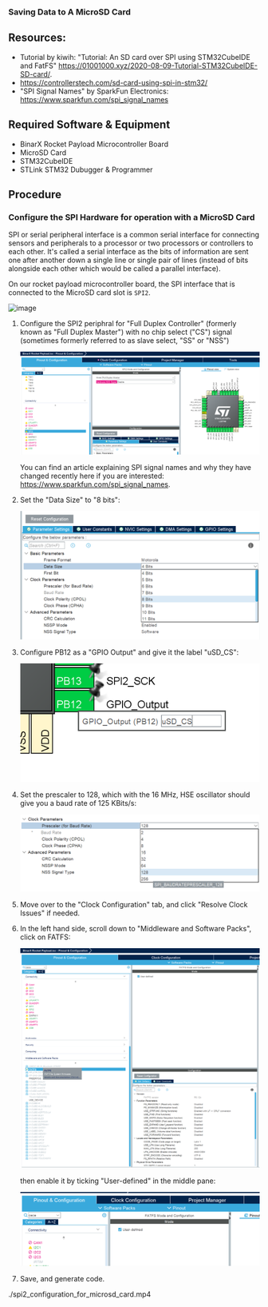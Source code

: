 ### Saving Data to A MicroSD Card

## Resources:
- Tutorial by kiwih: "Tutorial: An SD card over SPI using STM32CubeIDE and FatFS" https://01001000.xyz/2020-08-09-Tutorial-STM32CubeIDE-SD-card/.
- https://controllerstech.com/sd-card-using-spi-in-stm32/
- "SPI Signal Names" by SparkFun Electronics: https://www.sparkfun.com/spi_signal_names

## Required Software & Equipment
- BinarX Rocket Payload Microcontroller Board
- MicroSD Card
- STM32CubeIDE
- STLink STM32 Dubugger & Programmer

## Procedure

### Configure the SPI Hardware for operation with a MicroSD Card

SPI or serial peripheral interface is a common serial interface for connecting sensors and peripherals to a processor or two processors or controllers to each other. It's called a serial interface as the bits of information are sent one after another down a single line or single pair of lines (instead of bits alongside each other which would be called a parallel interface).

On our rocket payload microcontroller board, the SPI interface that is connected to the MicroSD card slot is ```SPI2```.

![image](https://github.com/BinarX-Curtin/School-Holiday-Program/assets/12658669/951834b1-ebd9-4ac7-87b8-b52da0b2c874)


1. Configure the SPI2 periphral for "Full Duplex Controller" (formerly known as "Full Duplex Master") with no chip select ("CS") signal (sometimes formerly referred to as slave select, "SS" or "NSS")

    ![SPI2 Pins for MicroSD](./SPI2_pins_for_microSD.png)

   You can find an article explaining SPI signal names and why they have changed recently here if you are interested: https://www.sparkfun.com/spi_signal_names.

1. Set the "Data Size" to "8 bits":

    ![8 Bit Data Size](./8_bit_data_size.png)

1. Configure PB12 as a "GPIO Output" and give it the label "uSD_CS":

    ![uSD CS Pin GPIO Mode](uSD_CS_pin_GPIO_mode.png)

1. Set the prescaler to 128, which with the 16 MHz, HSE oscillator should give you a baud rate of 125 KBits/s:

    ![SPI Prescaler](SPI_prescaler.png)

1. Move over to the "Clock Configuration" tab, and click "Resolve Clock Issues" if needed.

1. In the left hand side, scroll down to "Middleware and Software Packs", click on FATFS:

    ![FATFS Middleware](FATFS_middleware.png)

    then enable it by ticking "User-defined" in the middle pane:

    ![FATFS User Defined Tick Box](FATFS_user_defined.png)

1. Save, and generate code.

./spi2_configuration_for_microsd_card.mp4